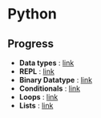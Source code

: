 # Python

## Progress

- **Data types** : [link](./Datatypes/README.md)
- **REPL** : [link](./REPL/README.md)
- **Binary Datatype** : [link](./Bytes/README.md)
- **Conditionals** : [link](./Conditionals/README.md)
- **Loops** : [link](./Loops/README.md)
- **Lists** : [link](./Functions/README.md)
